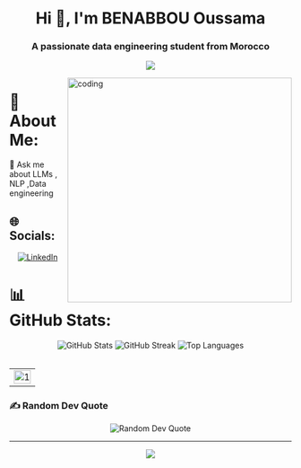 <h1 align="center">Hi 👋, I'm BENABBOU Oussama</h1>
<h3 align="center">A passionate data engineering student from Morocco</h3>
<p align="center">
    <img src="https://readme-typing-svg.herokuapp.com?color=000000&width=380&height=45&lines=AI+Enthusiast;Always+Learning+New+Things;Contributing;Nice+To+Meet+You+...&center=true"></a>

</p>
<img align="right" alt="coding" width="400" src="https://cdn.dribbble.com/users/1162077/screenshots/3848914/programmer.gif">


# 💫 About Me:
💬 Ask me about LLMs , NLP ,Data engineering <br>


## 🌐 Socials:
<p align="center">
  <a href="https://linkedin.com/in/oussama-benabbou-3a54531b9">
    <img src="https://img.shields.io/badge/LinkedIn-%230077B5.svg?logo=linkedin&logoColor=white" alt="LinkedIn" />
  </a>
</p>

# 📊 GitHub Stats:
<div align="center">
  <img src="https://github-readme-stats.vercel.app/api?username=benabbouosama&theme=dark&hide_border=true&include_all_commits=true&count_private=false" alt="GitHub Stats" />
  <img src="https://github-readme-streak-stats.herokuapp.com/?user=benabbouosama&theme=dark&hide_border=true" alt="GitHub Streak" />
  <img src="https://github-readme-stats.vercel.app/api/top-langs/?username=benabbouosama&theme=dark&hide_border=true&include_all_commits=true&count_private=false&layout=compact" alt="Top Languages" />
</div>



<br>
<table align="center">
  <tr>
    <td><img src="http://github-profile-summary-cards.vercel.app/api/cards/profile-details?username=benabbouosama&theme=date_night"  display=block width=100% height=auto  alt="1" ></td>
  </tr> 
</table>


### ✍️ Random Dev Quote
<div align="center">
  <img src="https://quotes-github-readme.vercel.app/api?type=horizontal&theme=radical" alt="Random Dev Quote" />
</div>


---
<p align="center">
  <a href="https://visitcount.itsvg.in">
  <img src="https://visitcount.itsvg.in/api?id=benabbouosama&label=Profile%20Views&pretty=false" />
    </a>
</p>



